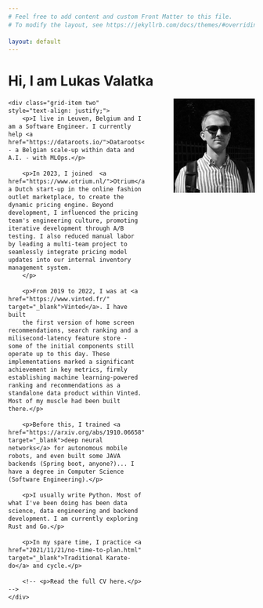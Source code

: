 ```yaml
---
# Feel free to add content and custom Front Matter to this file.
# To modify the layout, see https://jekyllrb.com/docs/themes/#overriding-theme-defaults

layout: default
---
```


<style>

@media (min-width: 500px) {
.grid-container {
    display: grid;
    grid-template-columns: 2fr 1.2fr;
    gap: 30px;
}
}

@media (max-width: 499px) {
.grid-container {
    display: block;
}

.grid-item {
    margin-bottom: 30px;
    text-align: justify;
}
}

</style>

<div class="grid-containers">
    <h1>Hi, I am Lukas Valatka</h1>
    <img class="grid-item one" src="/assets/IMG_0762.jpeg" style="width: 33%; float: right; margin-left: 60px; margin-bottom: 30px;" />

    <div class="grid-item two" style="text-align: justify;">
        <p>I live in Leuven, Belgium and I am a Software Engineer. I currently help <a href="https://dataroots.io/">Dataroots</a> - a Belgian scale-up within data and A.I. - with MLOps.</p>

        <p>In 2023, I joined  <a href="https://www.otrium.nl/">Otrium</a>, a Dutch start-up in the online fashion outlet marketplace, to create the dynamic pricing engine. Beyond development, I influenced the pricing team's engineering culture, promoting iterative development through A/B testing. I also reduced manual labor by leading a multi-team project to seamlessly integrate pricing model updates into our internal inventory management system.
        </p>
        
        <p>From 2019 to 2022, I was at <a href="https://www.vinted.fr/" target="_blank">Vinted</a>. I have built
        the first version of home screen recommendations, search ranking and a milisecond-latency feature store - some of the initial components still operate up to this day. These implementations marked a significant achievement in key metrics, firmly establishing machine learning-powered ranking and recommendations as a standalone data product within Vinted. Most of my muscle had been built there.</p>
        
        <p>Before this, I trained <a href="https://arxiv.org/abs/1910.06658" target="_blank">deep neural networks</a> for autonomous mobile robots, and even built some JAVA backends (Spring boot, anyone?)... I have a degree in Computer Science (Software Engineering).</p>

        <p>I usually write Python. Most of what I've been doing has been data science, data engineering and backend development. I am currently exploring Rust and Go.</p>

        <p>In my spare time, I practice <a href="2021/11/21/no-time-to-plan.html" target="_blank">Traditional Karate-do</a> and cycle.</p>

        <!-- <p>Read the full CV here.</p> -->
    </div>
</div>
